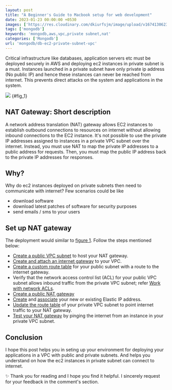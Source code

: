 ```yaml
---
layout: post
title: "A Beginner's Guide to Macbook setup for web development"
date: 2023-01-23 00:00:00 +0530
images: ['https://res.cloudinary.com/dkiurfsjm/image/upload/v1674130623/private_vpc_nat_ufnejw.png']
tags: ['mongodb']
keywords: 'mongodb,aws,vpc,private subnet,nat'
categories: ['Mongodb']
url: 'mongodb/db-ec2-private-subnet-vpc'
---
```


Critical infrastructure like databases, application servers etc must be deployed securely in AWS and deploying ec2 instances in private subnet is a must. Instances launched in a private subnet have only private ip address (No public IP) and hence these instances can never be reached from internet. This prevents direct attacks on the system and applications in the system.

![](https://res.cloudinary.com/dkiurfsjm/image/upload/v1674130623/private_vpc_nat_ufnejw.png)
{#fig_1}

## NAT Gateway: Short description

A network address translation (NAT) gateway allows EC2 instances to establish outbound connections to resources on internet without allowing inbound connections to the EC2 instance. It's not possible to use the private IP addresses assigned to instances in a private VPC subnet over the internet. Instead, you must use NAT to map the private IP addresses to a public address for requests. Then, you must map the public IP address back to the private IP addresses for responses.

## Why?

Why do ec2 instances deployed on private subnets then need to communicate with internet? Few scenarios could be like 

- download software 
- download latest patches of software for security purposes
- send emails / sms to your users

## Set up NAT gateway

The deployment would similar to [figure 1](#fig_1).
Follow the steps mentioned below:

* [Create a public VPC subnet](https://docs.aws.amazon.com/vpc/latest/userguide/VPC_Internet_Gateway.html#Add_IGW_Create_Subnet) to host your NAT gateway.
* [Create and attach an internet gateway](https://docs.aws.amazon.com/vpc/latest/userguide/VPC_Internet_Gateway.html#Add_IGW_Attach_Gateway) to your VPC.
* [Create a custom route table](https://docs.aws.amazon.com/vpc/latest/userguide/VPC_Internet_Gateway.html#Add_IGW_Routing) for your public subnet with a route to the internet gateway.
* Verify that the network access control list (ACL) for your public VPC subnet allows inbound traffic from the private VPC subnet; refer [Work with network ACLs](https://docs.aws.amazon.com/vpc/latest/userguide/VPC_Internet_Gateway.html#Add_IGW_Routing).
* [Create a public NAT gateway](https://docs.aws.amazon.com/vpc/latest/userguide/VPC_Internet_Gateway.html#Add_IGW_Routing) 
* [Create](https://docs.aws.amazon.com/AWSEC2/latest/UserGuide/elastic-ip-addresses-eip.html#using-instance-addressing-eips-allocating) and [associate](https://docs.aws.amazon.com/AWSEC2/latest/UserGuide/elastic-ip-addresses-eip.html#using-instance-addressing-eips-associating) your new or existing Elastic IP address.
* [Update the route table](https://docs.aws.amazon.com/vpc/latest/userguide/nat-gateway-scenarios.html#public-nat-gateway-routing) of your private VPC subnet to point internet traffic to your NAT gateway.
* [Test your NAT gateway](https://docs.aws.amazon.com/vpc/latest/userguide/nat-gateway-scenarios.html#public-nat-gateway-testing) by pinging the internet from an instance in your private VPC subnet.

## Conclusion

I hope this post helps you in seting up your environment for deploying your applications in a VPC with public and private subnets. And helps you understand on how the ec2 instances in private subnet can connect to internet.

✨ Thank you for reading and I hope you find it helpful. I sincerely request for your feedback in the comment's section.